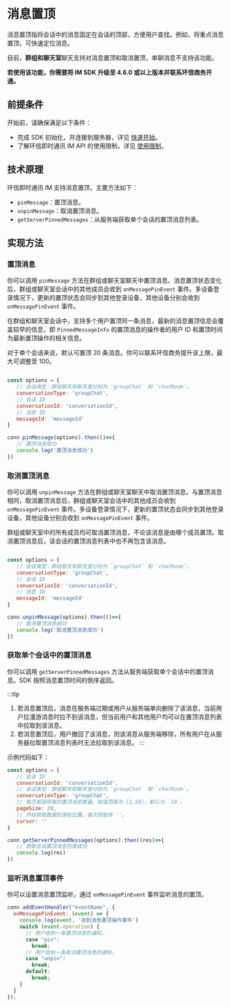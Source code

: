 # 消息置顶

消息置顶指将会话中的消息固定在会话的顶部，方便用户查找。例如，将重点消息置顶，可快速定位消息。

目前，**群组和聊天室**聊天支持对消息置顶和取消置顶，单聊消息不支持该功能。

**若使用该功能，你需要将 IM SDK 升级至 4.6.0 或以上版本并联系环信商务开通。**

## 前提条件

开始前，请确保满足以下条件：

- 完成 SDK 初始化，并连接到服务器，详见 [快速开始](quickstart.html)。
- 了解环信即时通讯 IM API 的使用限制，详见 [使用限制](/product/limitation.html)。

## 技术原理

环信即时通讯 IM 支持消息置顶，主要方法如下：

- `pinMessage`：置顶消息。
- `unpinMessage`：取消置顶消息。
- `getServerPinnedMessages`：从服务端获取单个会话的置顶消息列表。

## 实现方法

### 置顶消息

你可以调用 `pinMessage` 方法在群组或聊天室聊天中置顶消息。消息置顶状态变化后，群组或聊天室会话中的其他成员会收到 `onMessagePinEvent` 事件。多设备登录情况下，更新的置顶状态会同步到其他登录设备，其他设备分别会收到 `onMessagePinEvent` 事件。

在群组和聊天室会话中，支持多个用户置顶同一条消息，最新的消息置顶信息会覆盖较早的信息，即 `PinnedMessageInfo` 的置顶消息的操作者的用户 ID 和置顶时间为最新置顶操作的相关信息。

对于单个会话来说，默认可置顶 20 条消息。你可以联系环信商务提升该上限，最大可调整至 100。

```javascript

const options = {
   // 会话类型：群组聊天和聊天室分别为 `groupChat` 和 `chatRoom`。
   conversationType: 'groupChat',
   // 会话 ID
   conversationId: 'conversationId',
   // 消息 ID
   messageId: 'messageId'
}

conn.pinMessage(options).then(()=>{
   // 置顶消息成功
   console.log('置顶消息成功')
})

```

### 取消置顶消息

你可以调用 `unpinMessage` 方法在群组或聊天室聊天中取消置顶消息。与置顶消息相同，取消置顶消息后，群组或聊天室会话中的其他成员会收到 `onMessagePinEvent` 事件。多设备登录情况下，更新的置顶状态会同步到其他登录设备，其他设备分别会收到 `onMessagePinEvent` 事件。

群组或聊天室中的所有成员均可取消置顶消息，不论该消息是由哪个成员置顶。取消置顶消息后，该会话的置顶消息列表中也不再包含该消息。

```javascript

const options = {
   // 会话类型：群组聊天和聊天室分别为 `groupChat` 和 `chatRoom`。
   conversationType: 'groupChat',
   // 会话 ID
   conversationId: 'conversationId',
   // 消息 ID
   messageId: 'messageId'
}

conn.unpinMessage(options).then(()=>{
   // 取消置顶消息成功
   console.log('取消置顶消息成功')
})

```

### 获取单个会话中的置顶消息

你可以调用 `getServerPinnedMessages` 方法从服务端获取单个会话中的置顶消息。SDK 按照消息置顶时间的倒序返回。

:::tip
1. 若消息置顶后，消息在服务端过期或用户从服务端单向删除了该消息，当前用户拉漫游消息时拉不到该消息，但当前用户和其他用户均可以在置顶消息列表中拉取到该消息。
2. 若消息置顶后，用户撤回了该消息，则该消息从服务端移除，所有用户在从服务器拉取置顶消息列表时无法拉取到该消息。
:::

示例代码如下：

```javascript
const options = {
   // 会话 ID
   conversationId: 'conversationId',
   // 会话类型：群组聊天和聊天室分别为 `groupChat` 和 `chatRoom`。
   conversationType: 'groupChat',
   // 每页期望获取的置顶消息数量。取值范围为 [1,50]，默认为 `10`。
   pageSize: 20,
   // 开始获取数据的游标位置。首次获取传 ''。
   cursor: ''
}

conn.getServerPinnedMessages(options).then((res)=>{
   // 获取会话置顶消息列表成功
   console.log(res)
})
```

### 监听消息置顶事件

你可以设置消息置顶监听，通过 `onMessagePinEvent` 事件监听消息的置顶。

```javascript
conn.addEventHandler("eventName", {
  onMessagePinEvent: (event) => {
    console.log(event, '收到消息置顶操作事件')
    switch (event.operation) {
      // 用户收到一条置顶消息的通知。
      case "pin":
        break;
      // 用户收到一条取消置顶消息的通知。
      case "unpin":
        break;
      default:
        break;
    }
  }
});      
```

